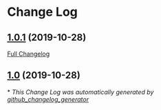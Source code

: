 # Change Log

## [1.0.1](https://github.com/ach-ref/StickyButton/tree/1.0.1) (2019-10-28)
[Full Changelog](https://github.com/ach-ref/StickyButton/compare/1.0...1.0.1)

## [1.0](https://github.com/ach-ref/StickyButton/tree/1.0) (2019-10-28)


\* *This Change Log was automatically generated by [github_changelog_generator](https://github.com/skywinder/Github-Changelog-Generator)*